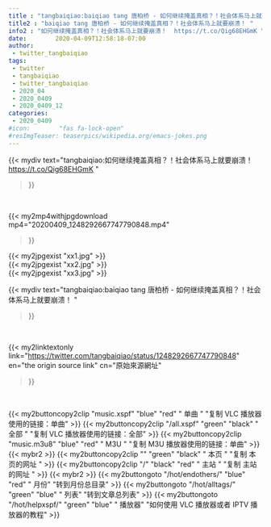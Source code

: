 ```yaml
---
title : "tangbaiqiao:baiqiao tang 唐柏桥 - 如何继续掩盖真相？！社会体系马上就要崩溃！ "
title2 : "baiqiao tang 唐柏桥 - 如何继续掩盖真相？！社会体系马上就要崩溃！ "
info2 : "如何继续掩盖真相？！社会体系马上就要崩溃！  https://t.co/Qig68EHGmK "
date:        2020-04-09T12:58:18-07:00
author:
 - twitter_tangbaiqiao
tags:
 - twitter
 - tangbaiqiao
 - twitter_tangbaiqiao
 - 2020_04
 - 2020_0409
 - 2020_0409_12
categories:
 - 2020_0409
#icon:        "fas fa-lock-open"
#resImgTeaser: teaserpics/wikipedia.org/emacs-jokes.png
---
```


{{< mydiv text="tangbaiqiao:如何继续掩盖真相？！社会体系马上就要崩溃！  https://t.co/Qig68EHGmK "
>}}
<br>


{{< my2mp4withjpgdownload mp4="20200409_1248292667747790848.mp4"
>}}

{{< my2jpgexist "xx1.jpg" >}}<br>
{{< my2jpgexist "xx2.jpg" >}}<br>
{{< my2jpgexist "xx3.jpg" >}}<br>



{{< mydiv text="tangbaiqiao:baiqiao tang 唐柏桥 - 如何继续掩盖真相？！社会体系马上就要崩溃！ "
>}}
<br>

{{< my2linktextonly link="https://twitter.com/tangbaiqiao/status/1248292667747790848"
en="the origin source link" cn="原始來源網址"
>}}


<br>

{{< my2buttoncopy2clip "music.xspf"        "blue"   "red"    " 单曲 "  "复制 VLC 播放器使用的链接：单曲" >}} {{< my2buttoncopy2clip "/all.xspf"         "green"  "black"  " 全部 "  "复制 VLC 播放器使用的链接：全部" >}} {{< my2buttoncopy2clip "music.m3u8"        "blue"   "red"    " M3U  "    "复制 M3U 播放器使用的链接：单曲" >}} {{< mybr2 >}} {{< my2buttoncopy2clip ""                  "green"  "black"  " 本页 "    "复制 本页的网址 " >}} {{< my2buttoncopy2clip "/"                 "black"  "red"    " 主站 "    "复制 主站的网址 " >}} {{< mybr2 >}} {{< my2buttongoto      "/hot/endothers/"   "blue"   "red"    " 月份"   "转到月份总目录" >}} {{< my2buttongoto      "/hot/alltags/"     "green"  "blue"   " 列表"   "转到文章总列表" >}} {{< my2buttongoto      "/hot/helpxspf/"    "green"  "blue"   " 播放器" "如何使用 VLC 播放器或者 IPTV 播放器的教程" >}} 
